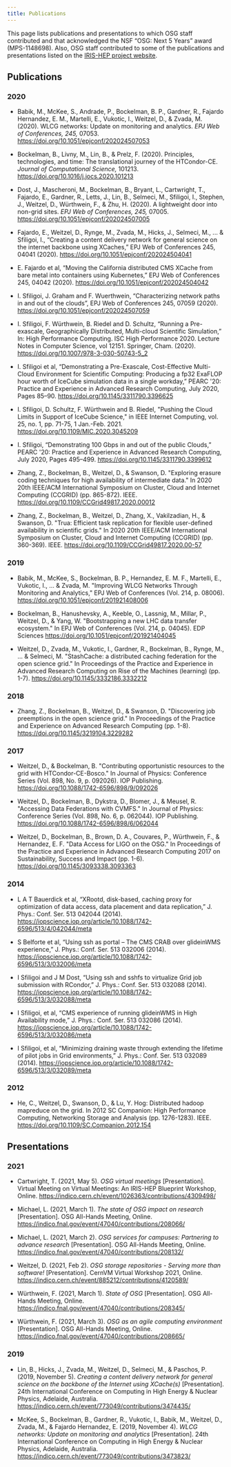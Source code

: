 ```yaml
---
title: Publications
---
```


This page lists publications and presentations to which OSG staff contributed
and that acknowledged the NSF “OSG: Next 5 Years” award (MPS-1148698).
Also, OSG staff contributed to some of the publications and presentations listed on the
[IRIS-HEP project website](https://iris-hep.org/).

## Publications

### 2020

*   Babik, M., McKee, S., Andrade, P., Bockelman, B. P., Gardner, R., Fajardo Hernandez, E. M.,
    Martelli, E., Vukotic, I., Weitzel, D., & Zvada, M.
    (2020).
    WLCG networks: Update on monitoring and analytics.
    _EPJ Web of Conferences, 245,_ 07053.
    <https://doi.org/10.1051/epjconf/202024507053>

*   Bockelman, B., Livny, M., Lin, B., & Prelz, F.
    (2020).
    Principles, technologies, and time: The translational journey of the HTCondor-CE.
    _Journal of Computational Science,_ 101213.
    <https://doi.org/10.1016/j.jocs.2020.101213>

*   Dost, J., Mascheroni, M., Bockelman, B., Bryant, L., Cartwright, T., Fajardo, E., Gardner, R.,
    Letts, J., Lin, B., Selmeci, M., Sfiligoi, I., Stephen, J., Weitzel, D., Würthwein, F., & Zhu, H.
    (2020).
    A lightweight door into non-grid sites.
    _EPJ Web of Conferences, 245,_ 07005.
    <https://doi.org/10.1051/epjconf/202024507005>

*   Fajardo, E., Weitzel, D., Rynge, M., Zvada, M., Hicks, J., Selmeci, M., ... & Sfiligoi, I.,
    “Creating a content delivery network for general science on the internet backbone using XCaches,”
    EPJ Web of Conferences 245, 04041 (2020).
    <https://doi.org/10.1051/epjconf/202024504041>

*   E. Fajardo et al,
    “Moving the California distributed CMS XCache from bare metal into containers using Kubernetes,”
    EPJ Web of Conferences 245, 04042 (2020).
    <https://doi.org/10.1051/epjconf/202024504042>

*   I. Sfiligoi, J. Graham and F. Wuerthwein,
    “Characterizing network paths in and out of the clouds”,
    EPJ Web of Conferences 245, 07059 (2020).
    <https://doi.org/10.1051/epjconf/202024507059>

*   I. Sfiligoi, F. Würthwein, B. Riedel and D. Schultz,
    “Running a Pre-exascale, Geographically Distributed, Multi-cloud Scientific Simulation,”
    In: High Performance Computing. ISC High Performance 2020. Lecture Notes in Computer Science, vol 12151. Springer, Cham. (2020).
    <https://doi.org/10.1007/978-3-030-50743-5_2>

*   I. Sfiligoi et al,
    “Demonstrating a Pre-Exascale, Cost-Effective Multi-Cloud Environment for Scientific Computing: Producing a fp32 ExaFLOP hour worth of IceCube simulation data in a single workday,”
    PEARC '20: Practice and Experience in Advanced Research Computing, July 2020, Pages 85–90.
    <https://doi.org/10.1145/3311790.3396625>

*   I. Sfiligoi, D. Schultz, F. Würthwein and B. Riedel,
    "Pushing the Cloud Limits in Support of IceCube Science,"
    in IEEE Internet Computing, vol. 25, no. 1, pp. 71-75, 1 Jan.-Feb. 2021.
    <https://doi.org/10.1109/MIC.2020.3045209>

*   I. Sfiligoi,
    “Demonstrating 100 Gbps in and out of the public Clouds,”
    PEARC '20: Practice and Experience in Advanced Research Computing, July 2020, Pages 495–499.
    <https://doi.org/10.1145/3311790.3399612>

*   Zhang, Z., Bockelman, B., Weitzel, D., & Swanson, D.
    "Exploring erasure coding techniques for high availability of intermediate data."
    In 2020 20th IEEE/ACM International Symposium on Cluster, Cloud and Internet Computing (CCGRID) (pp. 865-872). IEEE.
    <https://doi.org/10.1109/CCGrid49817.2020.00012>
    
*   Zhang, Z., Bockelman, B., Weitzel, D., Zhang, X., Vakilzadian, H., & Swanson, D.
    "Trua: Efficient task replication for flexible user-defined availability in scientific grids."
    In 2020 20th IEEE/ACM International Symposium on Cluster, Cloud and Internet Computing (CCGRID) (pp. 360-369). IEEE.
    <https://doi.org/10.1109/CCGrid49817.2020.00-57>

### 2019

*   Babik, M., McKee, S., Bockelman, B. P., Hernandez, E. M. F., Martelli, E., Vukotic, I., ... & Zvada, M. 
    "Improving WLCG Networks Through Monitoring and Analytics,"
    EPJ Web of Conferences (Vol. 214, p. 08006).
    <https://doi.org/10.1051/epjconf/201921408006>

*   Bockelman, B., Hanushevsky, A., Keeble, O., Lassnig, M., Millar, P., Weitzel, D., & Yang, W. 
    "Bootstrapping a new LHC data transfer ecosystem."
    In EPJ Web of Conferences (Vol. 214, p. 04045). EDP Sciences
    <https://doi.org/10.1051/epjconf/201921404045>

*   Weitzel, D., Zvada, M., Vukotic, I., Gardner, R., Bockelman, B., Rynge, M., ... & Selmeci, M. 
    "StashCache: a distributed caching federation for the open science grid."
    In Proceedings of the Practice and Experience in Advanced Research Computing on Rise of the Machines (learning) (pp. 1-7).
    <https://doi.org/10.1145/3332186.3332212>

### 2018

*   Zhang, Z., Bockelman, B., Weitzel, D., & Swanson, D.
    "Discovering job preemptions in the open science grid."
    In Proceedings of the Practice and Experience on Advanced Research Computing (pp. 1-8).
    <https://doi.org/10.1145/3219104.3229282>

### 2017

*   Weitzel, D., & Bockelman, B. 
    "Contributing opportunistic resources to the grid with HTCondor-CE-Bosco."
    In Journal of Physics: Conference Series (Vol. 898, No. 9, p. 092026). IOP Publishing.
    <https://doi.org/10.1088/1742-6596/898/9/092026>
    
*   Weitzel, D., Bockelman, B., Dykstra, D., Blomer, J., & Meusel, R.
    "Accessing Data Federations with CVMFS."
    In Journal of Physics: Conference Series (Vol. 898, No. 6, p. 062044). IOP Publishing.
    <https://doi.org/10.1088/1742-6596/898/6/062044>

*   Weitzel, D., Bockelman, B., Brown, D. A., Couvares, P., Würthwein, F., & Hernandez, E. F.
    "Data Access for LIGO on the OSG."
    In Proceedings of the Practice and Experience in Advanced Research Computing 2017 on Sustainability, Success and Impact (pp. 1-6).
    <https://doi.org/10.1145/3093338.3093363>

### 2014

*   L A T Bauerdick et al,
    “XRootd, disk-based, caching proxy for optimization of data access, data placement and data replication,”
    J. Phys.: Conf. Ser. 513 042044 (2014).
    <https://iopscience.iop.org/article/10.1088/1742-6596/513/4/042044/meta>

*   S Belforte et al,
    “Using ssh as portal – The CMS CRAB over glideinWMS experience,”
    J. Phys.: Conf. Ser. 513 032006 (2014).
    <https://iopscience.iop.org/article/10.1088/1742-6596/513/3/032006/meta>

*   I Sfiligoi and J M Dost,
    “Using ssh and sshfs to virtualize Grid job submission with RCondor,”
    J. Phys.: Conf. Ser. 513 032088 (2014).
    <https://iopscience.iop.org/article/10.1088/1742-6596/513/3/032088/meta>

*   I Sfiligoi, et al,
    “CMS experience of running glideinWMS in High Availability mode,”
    J. Phys.: Conf. Ser. 513 032086 (2014).
    <https://iopscience.iop.org/article/10.1088/1742-6596/513/3/032086/meta>

*   I Sfiligoi, et al,
    “Minimizing draining waste through extending the lifetime of pilot jobs in Grid environments,”
    J. Phys.: Conf. Ser. 513 032089 (2014).
    <https://iopscience.iop.org/article/10.1088/1742-6596/513/3/032089/meta>

### 2012

*   He, C., Weitzel, D., Swanson, D., & Lu, Y. 
    Hog: Distributed hadoop mapreduce on the grid.
    In 2012 SC Companion: High Performance Computing, Networking Storage and Analysis (pp. 1276-1283). IEEE.
    <https://doi.org/10.1109/SC.Companion.2012.154>

## Presentations

### 2021

*   Cartwright, T. (2021, May 5).
    _OSG virtual meetings_ [Presentation].
    Virtual Meeting on Virtual Meetings: An IRIS-HEP Blueprint Workshop, Online.
    <https://indico.cern.ch/event/1026363/contributions/4309498/>

*   Michael, L. (2021, March 1).
    _The state of OSG impact on research_ [Presentation].
    OSG All-Hands Meeting, Online.
    <https://indico.fnal.gov/event/47040/contributions/208066/>

*   Michael, L. (2021, March 2).
    _OSG services for campuses: Partnering to advance research_ [Presentation].
    OSG All-Hands Meeting, Online.
    <https://indico.fnal.gov/event/47040/contributions/208132/>

*   Weitzel, D. (2021, Feb 2).
    _OSG storage repositories - Serving more than software!_ [Presentation].
    CernVM Virtual Workshop 2021, Online.
    <https://indico.cern.ch/event/885212/contributions/4120589/>

*   Würthwein, F. (2021, March 1).
    _State of OSG_ [Presentation].
    OSG All-Hands Meeting, Online.
    <https://indico.fnal.gov/event/47040/contributions/208345/>

*   Würthwein, F. (2021, March 3).
    _OSG as an agile computing environment_ [Presentation].
    OSG All-Hands Meeting, Online.
    <https://indico.fnal.gov/event/47040/contributions/208665/>
    
### 2019

*   Lin, B., Hicks, J., Zvada, M., Weitzel, D., Selmeci, M., & Paschos, P. (2019, November 5).
    _Creating a content delivery network for general science on the backbone of the Internet using XCache(s)_ [Presentation].
    24th International Conference on Computing in High Energy & Nuclear Physics, Adelaide, Australia.
    <https://indico.cern.ch/event/773049/contributions/3474435/>

*   McKee, S., Bockelman, B., Gardner, R., Vukotic, I., Babik, M., Weitzel, D., Zvada, M., & Fajardo Hernandez, E. (2019, November 4).
    _WLCG networks: Update on monitoring and analytics_ [Presentation].
    24th International Conference on Computing in High Energy & Nuclear Physics, Adelaide, Australia.
    <https://indico.cern.ch/event/773049/contributions/3473823/>
